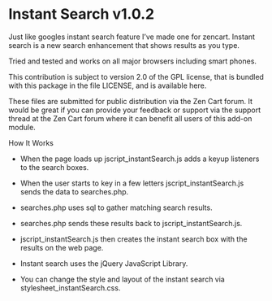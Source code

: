 # Instant Search v1.0.2
Just like googles instant search feature I’ve made one for zencart. Instant search is a new search enhancement that shows results as you type. 

Tried and tested and works on all major browsers including smart phones.

This contribution is subject to version 2.0 of the GPL license, that is bundled with this package in the file LICENSE, and is available here.

These files are submitted for public distribution via the Zen Cart forum. It would be great if you can provide your feedback or support via the support thread at the Zen Cart forum where it can benefit all users of this add-on module.

How It Works
 * When the page loads up jscript_instantSearch.js adds a keyup listeners to the search boxes.
 * When the user starts to key in a few letters jscript_instantSearch.js sends the data to searches.php.
 * searches.php uses sql to gather matching search results.
 * searches.php sends these results back to jscript_instantSearch.js.
 * jscript_instantSearch.js then creates the instant search box with the results on the web page.

 * Instant search uses the jQuery JavaScript Library. 
 * You can change the style and layout of the instant search via stylesheet_instantSearch.css.

